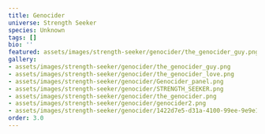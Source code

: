 ```yaml
---
title: Genocider
universe: Strength Seeker
species: Unknown
tags: []
bio: ''
featured: assets/images/strength-seeker/genocider/the_genocider_guy.png
gallery:
- assets/images/strength-seeker/genocider/the_genocider_guy.png
- assets/images/strength-seeker/genocider/the_genocider_love.png
- assets/images/strength-seeker/genocider/Genocider_panel.png
- assets/images/strength-seeker/genocider/STRENGTH_SEEKER.png
- assets/images/strength-seeker/genocider/the_genocider.png
- assets/images/strength-seeker/genocider/genocider2.png
- assets/images/strength-seeker/genocider/1422d7e5-d31a-4100-99ee-9e9e1db2fd15.png
order: 3.0
---
```

